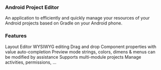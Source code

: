 ### Android Project Editor
An application to efficiently and quickly manage your resources of your Android projects based on Gradle on your Android phone.

### Features
Layout Editor
WYSIWYG editing
Drag and drop
Component properties with value auto-completion
Preview mode
strings, colors, dimens & menus can be modified by assistance
Supports multi-module projects
Manage activities, permissions, ...
